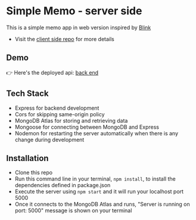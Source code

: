 # Simple Memo - server side

This is a simple memo app in web version inspired by [Blink](https://apps.apple.com/us/app/blink-quick-memo-widget/id1182856129)

- Visit the [client side repo](https://github.com/aanmeba/simple-memo-client) for more details

## Demo

👉 Here's the deployed api: [back end](https://simple-memo-server.onrender.com/memos)

## Tech Stack

- Express for backend development
- Cors for skipping same-origin policy
- MongoDB Atlas for storing and retrieving data
- Mongoose for connecting between MongoDB and Express
- Nodemon for restarting the server automatically when there is any change during development

## Installation

- Clone this repo
- Run this command line in your terminal, `npm install`, to install the dependencies defined in package.json
- Execute the server using `npm start` and it will run your localhost port 5000
- Once it connects to the MongoDB Atlas and runs, "Server is running on port: 5000" message is shown on your terminal
